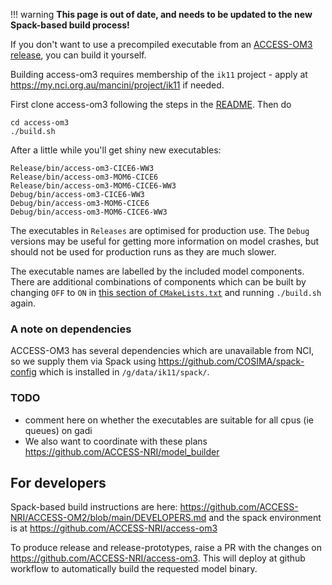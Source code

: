 
!!! warning
    **This page is out of date, and needs to be updated to the new Spack-based build process!**

If you don't want to use a precompiled executable from an [ACCESS-OM3 release](Releases.md), you can build it yourself.

Building access-om3 requires membership of the `ik11` project - apply at https://my.nci.org.au/mancini/project/ik11 if needed.

First clone access-om3 following the steps in the [README](https://github.com/COSIMA/access-om3#readme).
Then do
```
cd access-om3
./build.sh
```
After a little while you'll get shiny new executables:
```
Release/bin/access-om3-CICE6-WW3
Release/bin/access-om3-MOM6-CICE6
Release/bin/access-om3-MOM6-CICE6-WW3
Debug/bin/access-om3-CICE6-WW3
Debug/bin/access-om3-MOM6-CICE6
Debug/bin/access-om3-MOM6-CICE6-WW3
```
The executables in `Releases` are optimised for production use. The `Debug` versions may be useful for getting more information on model crashes, but should not be used for production runs as they are much slower.

The executable names are labelled by the included model components. There are additional combinations of components which can be built by changing `OFF` to `ON` in [this section of `CMakeLists.txt`](https://github.com/COSIMA/access-om3/blob/6f9085f4c0832b719ea2ae5dc4630004c3db9263/CMakeLists.txt#L20-L26) and running `./build.sh` again.

### A note on dependencies

ACCESS-OM3 has several dependencies which are unavailable from NCI, so we supply them via Spack using https://github.com/COSIMA/spack-config which is installed in `/g/data/ik11/spack/`.

### TODO
- comment here on whether the executables are suitable for all cpus (ie queues) on gadi
- We also want to coordinate with these plans https://github.com/ACCESS-NRI/model_builder

## For developers

Spack-based build instructions are here: https://github.com/ACCESS-NRI/ACCESS-OM2/blob/main/DEVELOPERS.md and the spack environment is at https://github.com/ACCESS-NRI/access-om3

To produce release and release-prototypes, raise a PR with the changes on https://github.com/ACCESS-NRI/access-om3. This will deploy at github workflow to automatically build the requested model binary.